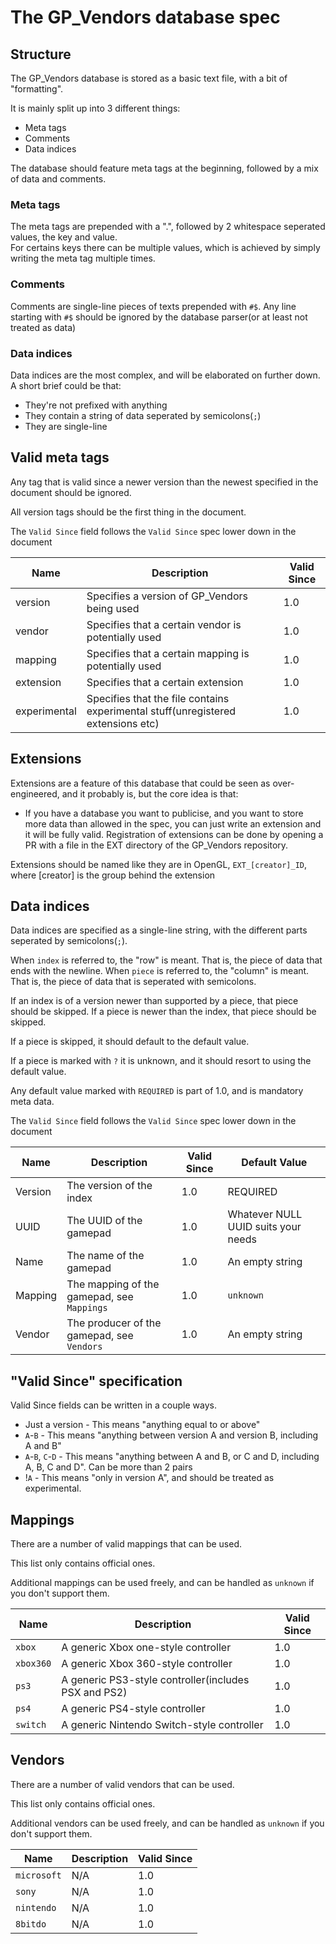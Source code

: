 # The GP_Vendors database spec

## Structure

The GP_Vendors database is stored as a basic text file, with a bit of "formatting".

It is mainly split up into 3 different things:
- Meta tags
- Comments
- Data indices

The database should feature meta tags at the beginning, followed by a mix of data and comments.

### Meta tags

The meta tags are prepended with a ".", followed by 2 whitespace seperated values, the key and value.  
For certains keys there can be multiple values, which is achieved by simply writing the meta tag multiple times.

### Comments

Comments are single-line pieces of texts prepended with `#$`. Any line starting with `#$` should be ignored by the database parser(or at least not treated as data)

### Data indices

Data indices are the most complex, and will be elaborated on further down. A short brief could be that:
- They're not prefixed with anything
- They contain a string of data seperated by semicolons(`;`)
- They are single-line

## Valid meta tags
Any tag that is valid since a newer version than the newest specified in the document should be ignored.  

All version tags should be the first thing in the document.

The `Valid Since` field follows the `Valid Since` spec lower down in the document

| Name | Description | Valid Since |
| ---- | ----------- | ----------- |
| version | Specifies a version of GP_Vendors being used | 1.0 |
| vendor | Specifies that a certain vendor is potentially used | 1.0 |
| mapping | Specifies that a certain mapping is potentially used | 1.0 |
| extension | Specifies that a certain extension | 1.0 |
| experimental | Specifies that the file contains experimental stuff(unregistered extensions etc) | 1.0 |

## Extensions
Extensions are a feature of this database that could be seen as over-engineered, and it probably is, but the core idea is that:
- If you have a database you want to publicise, and you want to store more data than allowed in the spec, you can just write an extension and it will be fully valid.
Registration of extensions can be done by opening a PR with a file in the EXT directory of the GP_Vendors repository.

Extensions should be named like they are in OpenGL, `EXT_[creator]_ID`, where [creator] is the group behind the extension

## Data indices
Data indices are specified as a single-line string, with the different parts seperated by semicolons(`;`).

When `index` is referred to, the "row" is meant. That is, the piece of data that ends with the newline.
When `piece` is referred to, the "column" is meant. That is, the piece of data that is seperated with semicolons.

If an index is of a version newer than supported by a piece, that piece should be skipped.
If a piece is newer than the index, that piece should be skipped.

If a piece is skipped, it should default to the default value.

If a piece is marked with `?` it is unknown, and it should resort to using the default value.

Any default value marked with `REQUIRED` is part of 1.0, and is mandatory meta data.

The `Valid Since` field follows the `Valid Since` spec lower down in the document

| Name | Description | Valid Since | Default Value |
| - | - | - | - |
| Version | The version of the index | 1.0 | REQUIRED |
| UUID | The UUID of the gamepad | 1.0 | Whatever NULL UUID suits your needs |
| Name | The name of the gamepad | 1.0 | An empty string |
| Mapping | The mapping of the gamepad, see `Mappings` | 1.0 | `unknown` |
| Vendor | The producer of the gamepad, see `Vendors` | 1.0 | An empty string |

## "Valid Since" specification

Valid Since fields can be written in a couple ways.
- Just a version - This means "anything equal to or above"
- `A`-`B` - This means "anything between version A and version B, including A and B"
- `A`-`B`, `C`-`D` - This means "anything between A and B, or C and D, including A, B, C and D". Can be more than 2 pairs
- !`A` - This means "only in version A", and should be treated as experimental.

## Mappings
There are a number of valid mappings that can be used.

This list only contains official ones.

Additional mappings can be used freely, and can be handled as `unknown` if you don't support them.

| Name | Description | Valid Since |
| - | - | - |
| `xbox` | A generic Xbox one-style controller | 1.0 |
| `xbox360` | A generic Xbox 360-style controller | 1.0 |
| `ps3` | A generic PS3-style controller(includes PSX and PS2) | 1.0 |
| `ps4` | A generic PS4-style controller | 1.0 |
| `switch` | A generic Nintendo Switch-style controller | 1.0 |

## Vendors
There are a number of valid vendors that can be used.

This list only contains official ones.

Additional vendors can be used freely, and can be handled as `unknown` if you don't support them.

| Name | Description | Valid Since |
| - | - | - |
| `microsoft` | N/A | 1.0 |
| `sony` | N/A | 1.0 |
| `nintendo` | N/A | 1.0 |
| `8bitdo` | N/A | 1.0 |
